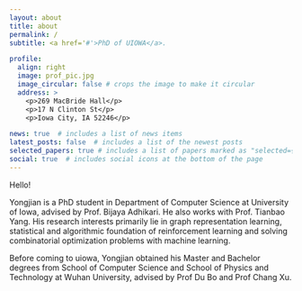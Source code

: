 ```yaml
---
layout: about
title: about
permalink: /
subtitle: <a href='#'>PhD of UIOWA</a>.

profile:
  align: right
  image: prof_pic.jpg
  image_circular: false # crops the image to make it circular
  address: >
    <p>269 MacBride Hall</p>
    <p>17 N Clinton St</p>
    <p>Iowa City, IA 52246</p>

news: true  # includes a list of news items
latest_posts: false  # includes a list of the newest posts
selected_papers: true # includes a list of papers marked as "selected={true}"
social: true  # includes social icons at the bottom of the page
---
```


Hello!

Yongjian is a PhD student in Department of Computer Science at University of Iowa, advised by Prof. Bijaya Adhikari. He also works with Prof. Tianbao Yang. His research interests primarily lie in graph representation learning, statistical and algorithmic foundation of reinforcement learning and solving combinatorial optimization problems with machine learning.

Before coming to uiowa, Yongjian obtained his Master and Bachelor degrees from School of Computer Science and School of Physics and Technology at Wuhan University, advised by Prof Du Bo and Prof Chang Xu.
